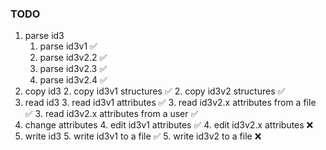 ### TODO
1. parse id3
    1. parse id3v1 ✅
    1. parse id3v2.2 ✅
    1. parse id3v2.3 ✅
    1. parse id3v2.4 ✅
2. copy id3
    2. copy id3v1 structures ✅
    2. copy id3v2 structures ✅
3. read id3
    3. read id3v1 attributes ✅
    3. read id3v2.x attributes from a file ✅
    3. read id3v2.x attributes from a user ✅
4. change attributes
    4. edit id3v1 attributes ✅
    4. edit id3v2.x attributes ❌
5. write id3
    5. write id3v1 to a file ✅
    5. write id3v2 to a file ❌
